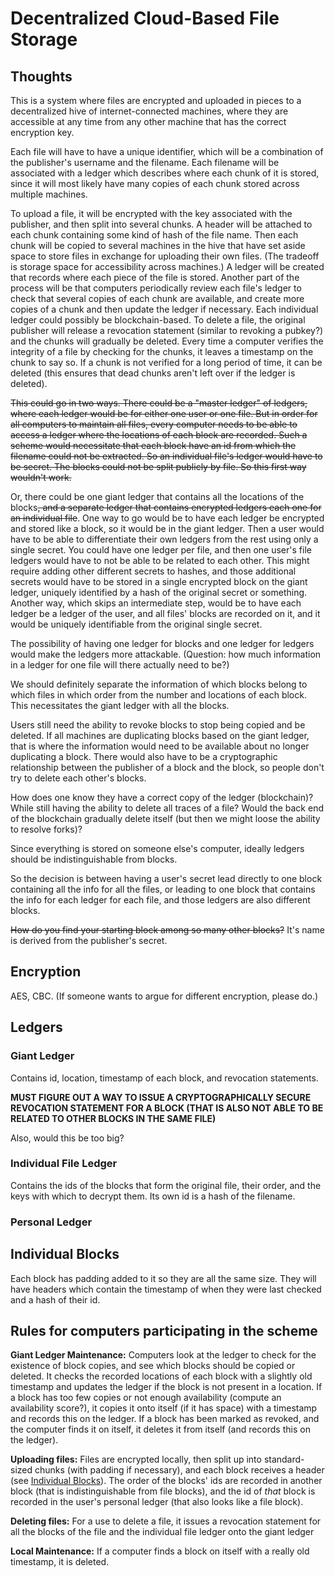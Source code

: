 # Decentralized Cloud-Based File Storage

## Thoughts

This is a system where files are encrypted and uploaded in pieces to a decentralized hive of internet-connected machines, where they are accessible at any time from any other machine that has the correct encryption key.

Each file will have to have a unique identifier, which will be a combination of the publisher's username and the filename. Each filename will be associated with a ledger which describes where each chunk of it is stored, since it will most likely have many copies of each chunk stored across multiple machines.

To upload a file, it will be encrypted with the key associated with the publisher, and then split into several chunks. A header will be attached to each chunk containing some kind of hash of the file name. Then each chunk will be copied to several machines in the hive that have set aside space to store files in exchange for uploading their own files. (The tradeoff is storage space for accessibility across machines.) A ledger will be created that records where each piece of the file is stored. Another part of the process will be that computers periodically review each file's ledger to check that several copies of each chunk are available, and create more copies of a chunk and then update the ledger if necessary. Each individual ledger could possibly be blockchain-based. To delete a file, the original publisher will release a revocation statement (similar to revoking a pubkey?) and the chunks will gradually be deleted. Every time a computer verifies the integrity of a file by checking for the chunks, it leaves a timestamp on the chunk to say so. If a chunk is not verified for a long period of time, it can be deleted (this ensures that dead chunks aren't left over if the ledger is deleted).


~~This could go in two ways. There could be a "master ledger" of ledgers, where each ledger would be for either one user or one file. But in order for all computers to maintain all files, every computer needs to be able to access a ledger where the locations of each block are recorded. Such a scheme would necessitate that each block have an id from which the filename could not be extracted. So an individual file's ledger would have to be secret. The blocks could not be split publicly by file. So this first way wouldn't work.~~

Or, there could be one giant ledger that contains all the locations of the blocks~~, and a separate ledger that contains encrypted ledgers each one for an individual file~~. One way to go would be to have each ledger be encrypted and stored like a block, so it would be in the giant ledger. Then a user would have to be able to differentiate their own ledgers from the rest using only a single secret. You could have one ledger per file, and then one user's file ledgers would have to not be able to be related to each other. This might require adding other different secrets to hashes, and those additional secrets would have to be stored in a single encrypted block on the giant ledger, uniquely identified by a hash of the original secret or something. Another way, which skips an intermediate step, would be to have each ledger be a ledger of the user, and all files' blocks are recorded on it, and it would be uniquely identifiable from the original single secret. 

The possibility of having one ledger for blocks and one ledger for ledgers would make the ledgers more attackable. (Question: how much information in a ledger for one file will there actually need to be?)

We should definitely separate the information of which blocks belong to which files in which order from the number and locations of each block. This necessitates the giant ledger with all the blocks. 

Users still need the ability to revoke blocks to stop being copied and be deleted. If all machines are duplicating blocks based on the giant ledger, that is where the information would need to be available about no longer duplicating a block. There would also have to be a cryptographic relationship between the publisher of a block and the block, so people don't try to delete each other's blocks. 

How does one know they have a correct copy of the ledger (blockchain)? While still having the ability to delete all traces of a file? Would the back end of the blockchain gradually delete itself (but then we might loose the ability to resolve forks)?

Since everything is stored on someone else's computer, ideally ledgers should be indistinguishable from blocks. 

So the decision is between having a user's secret lead directly to one block containing all the info for all the files, or leading to one block that contains the info for each ledger for each file, and those ledgers are also different blocks.

~~How do you find your starting block among so many other blocks?~~ It's name is derived from the publisher's secret.

## Encryption

AES, CBC. (If someone wants to argue for different encryption, please do.)

## Ledgers

### Giant Ledger

Contains id, location, timestamp of each block, and revocation statements.

**MUST FIGURE OUT A WAY TO ISSUE A CRYPTOGRAPHICALLY SECURE REVOCATION STATEMENT FOR A BLOCK (THAT IS ALSO NOT ABLE TO BE RELATED TO OTHER BLOCKS IN THE SAME FILE)**

Also, would this be too big?

### Individual File Ledger

Contains the ids of the blocks that form the original file, their order, and the keys with which to decrypt them. Its own id is a hash of the filename.

### Personal Ledger


## Individual Blocks

Each block has padding added to it so they are all the same size. They will have headers which contain the timestamp of when they were last checked and a hash of their id.

## Rules for computers participating in the scheme

**Giant Ledger Maintenance:** Computers look at the ledger to check for the existence of block copies, and see which blocks should be copied or deleted. It checks the recorded locations of each block with a slightly old timestamp and updates the ledger if the block is not present in a location. If a block has too few copies or not enough availability (compute an availability score?), it copies it onto itself (if it has space) with a timestamp and records this on the ledger. If a block has been marked as revoked, and the computer finds it on itself, it deletes it from itself (and records this on the ledger).

**Uploading files:** Files are encrypted locally, then split up into standard-sized chunks (with padding if necessary), and each block receives a header (see [Individual Blocks](#individual-blocks)). The order of the blocks' ids are recorded in another block (that is indistinguishable from file blocks), and the id of *that* block is recorded in the user's personal ledger (that also looks like a file block).

**Deleting files:** For a use to delete a file, it issues a revocation statement for all the blocks of the file and the individual file ledger onto the giant ledger

**Local Maintenance:** If a computer finds a block on itself with a really old timestamp, it is deleted.
